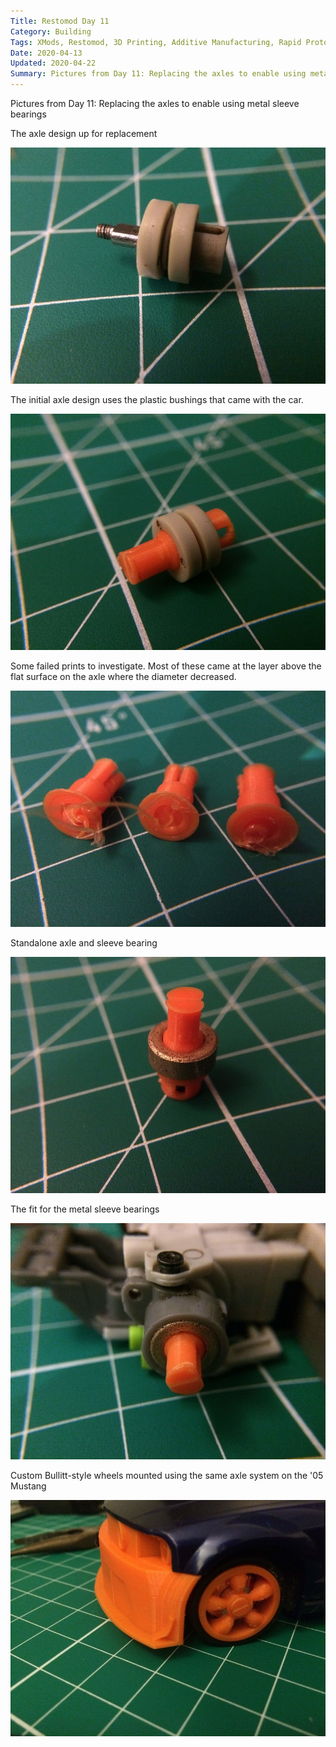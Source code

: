 ```yaml
---
Title: Restomod Day 11
Category: Building
Tags: XMods, Restomod, 3D Printing, Additive Manufacturing, Rapid Prototyping, Ford, Mustang
Date: 2020-04-13
Updated: 2020-04-22
Summary: Pictures from Day 11: Replacing the axles to enable using metal sleeve bearings
---
```


Pictures from Day 11: Replacing the axles to enable using metal sleeve bearings

The axle design up for replacement

![Front Axle](img/IMG_5284.jpg)

The initial axle design uses the plastic bushings that came with the car.

![3D Printed Axle early version](img/IMG_5281.jpg)

Some failed prints to investigate. Most of these came at the layer above the
flat surface on the axle where the diameter decreased.

![Three failed axle prints](img/IMG_5283.jpg)

Standalone axle and sleeve bearing

![3D printed axle with metal sleeve bearing](img/IMG_5288.jpg)

The fit for the metal sleeve bearings

![3D printed axle mounted to the car](img/IMG_5286.jpg)

Custom Bullitt-style wheels mounted using the same axle system on the '05 Mustang

![Fully assembled wheel setup with new axle](img/IMG_5292.jpg)

